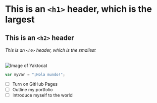 # This is an `<h1>` header, which is the largest

## This is an `<h2>` header

###### This is an `<h6>` header, which is the smallest

![Image of Yaktocat](https://octodex.github.com/images/yaktocat.png)

```javascript
var myVar = "¡Hola mundo!";
```

- [ ] Turn on GitHub Pages
- [ ] Outline my portfolio
- [ ] Introduce myself to the world

